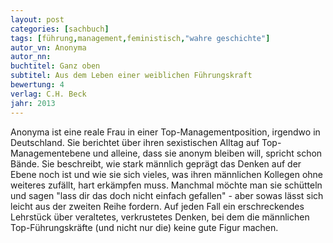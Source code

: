 ```yaml
---
layout: post
categories: [sachbuch]
tags: [führung,management,feministisch,"wahre geschichte"]
autor_vn: Anonyma
autor_nn: 
buchtitel: Ganz oben
subtitel: Aus dem Leben einer weiblichen Führungskraft
bewertung: 4
verlag: C.H. Beck
jahr: 2013
---
```


Anonyma ist eine reale Frau in einer Top-Managementposition, irgendwo in Deutschland. Sie berichtet über ihren sexistischen Alltag auf Top-Managementebene und alleine, dass sie anonym bleiben will, spricht schon Bände. Sie beschreibt, wie stark männlich geprägt das Denken auf der Ebene noch ist und wie sie sich vieles, was ihren männlichen Kollegen ohne weiteres zufällt, hart erkämpfen muss. Manchmal möchte man sie schütteln und sagen "lass dir das doch nicht einfach gefallen" - aber sowas lässt sich leicht aus der zweiten Reihe fordern.
Auf jeden Fall ein erschreckendes Lehrstück über veraltetes, verkrustetes Denken, bei dem die männlichen Top-Führungskräfte (und nicht nur die) keine gute Figur machen.
